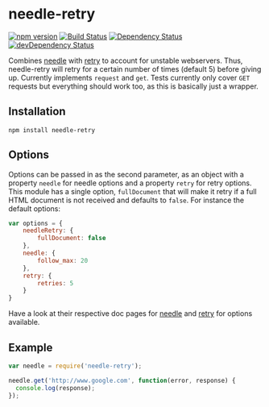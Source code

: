 # needle-retry
[![npm version](http://img.shields.io/npm/v/needle-retry.svg)](https://www.npmjs.org/package/needle-retry)
[![Build Status](http://img.shields.io/travis/alexlangberg/node-needle-retry.svg)](https://travis-ci.org/alexlangberg/node-needle-retry)
[![Dependency Status](https://david-dm.org/alexlangberg/node-needle-retry.svg)](https://david-dm.org/alexlangberg/node-needle-retry)
[![devDependency Status](https://david-dm.org/alexlangberg/node-needle-retry/dev-status.svg)](https://david-dm.org/alexlangberg/node-needle-retry#info=devDependencies)

Combines [needle](https://www.npmjs.org/package/needle) with [retry](https://www.npmjs.org/package/retry) to account for unstable webservers. Thus, needle-retry will retry for a certain number of times (default 5) before giving up. Currently implements ```request``` and ```get```. Tests currently only cover ```GET``` requests but everything should work too, as this is basically just a wrapper.

## Installation
```
npm install needle-retry
```

## Options
Options can be passed in as the second parameter, as an object with a property ```needle``` for needle options and a property ```retry``` for retry options. This module has a single option, ```fullDocument``` that will make it retry if a full HTML document is not received and defaults to ```false```. For instance the default options:

```javascript
var options = {
    needleRetry: {
        fullDocument: false
    },
    needle: {
        follow_max: 20
    },
    retry: {
        retries: 5
    }
}
```

Have a look at their respective doc pages for [needle](https://www.npmjs.org/package/needle) and [retry](https://www.npmjs.org/package/retry) for options available.

## Example
```javascript
var needle = require('needle-retry');

needle.get('http://www.google.com', function(error, response) {
  console.log(response);
});
```
